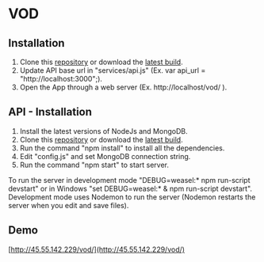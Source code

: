 # VOD


## Installation

1. Clone this [repository](https://github.com/nadeeth/vod.git) or download the [latest build](https://github.com/nadeeth/vod/archive/master.zip).
2. Update API base url in "services/api.js" (Ex. var api_url = "http://localhost:3000";).
3. Open the App through a web server (Ex. http://localhost/vod/ ).


## API - Installation

1. Install the latest versions of NodeJs and MongoDB. 
2. Clone this [repository](https://github.com/nadeeth/vod-api.git) or download the [latest build](https://github.com/nadeeth/vod-api/archive/master.zip).
3. Run the command "npm install" to install all the dependencies.
4. Edit "config.js" and set MongoDB connection string.
5. Run the command "npm start" to start server.

To run the server in development mode "DEBUG=weasel:* npm run-script devstart" or in Windows "set DEBUG=weasel:* & npm run-script devstart". Development mode uses Nodemon to run the server (Nodemon restarts the server when you edit and save files).

## Demo

[http://45.55.142.229/vod/](http://45.55.142.229/vod/)
